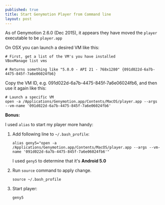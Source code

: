 ```yaml
---
published: true
title: Start Genymotion Player from Command line
layout: post
---
```

As of Genymotion 2.6.0 (Dec 2015), it appears they have moved the `player` executable to be `player.app`

On OSX you can launch a desired VM like this:

```
# First, get a list of the VM's you have installed
VBoxManage list vms

# Returns something like "5.0.0 - API 21 - 768x1280" {091d022d-6a7b-4475-845f-7a6e06024fb6}
```

Copy the VM ID, e.g. 091d022d-6a7b-4475-845f-7a6e06024fb6, and then use it again like this:

```
# Launch a specific VM
open -a /Applications/Genymotion.app/Contents/MacOS/player.app --args --vm-name '091d022d-6a7b-4475-845f-7a6e06024fb6'
```

**Bonus:**

I used `alias` to start my player more handy:

1. Add following line to `~/.bash_profile`:

    ```
    alias geny5="open -a /Applications/Genymotion.app/Contents/MacOS/player.app --args --vm-name '091d022d-6a7b-4475-845f-7a6e06024fb6'"
    ```
    I used `geny5` to determine that it's **Android 5.0**
    
1. Run `source` command to apply change.

    ```
    source ~/.bash_profile
    ```
    
1. Start player:

    ```
    geny5
    ```